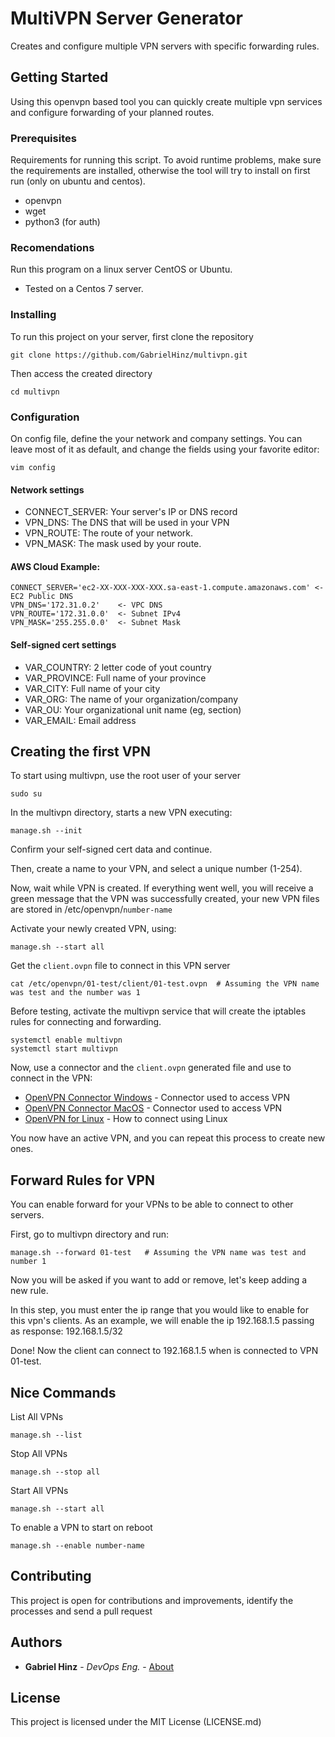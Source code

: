 # MultiVPN Server Generator
Creates and configure multiple VPN servers with specific forwarding rules.

## Getting Started
Using this openvpn based tool you can quickly create multiple vpn services and configure forwarding of your planned routes.

### Prerequisites
Requirements for running this script. To avoid runtime problems, make sure the requirements are installed, otherwise the tool will try to install on first run (only on ubuntu and centos).
- openvpn
- wget
- python3 (for auth)

### Recomendations
Run this program on a linux server CentOS or Ubuntu.
* Tested on a Centos 7 server.

### Installing
To run this project on your server, first clone the repository

    git clone https://github.com/GabrielHinz/multivpn.git
    
Then access the created directory
 
    cd multivpn
    
### Configuration 
On config file, define the your network and company settings. You can leave most of it as default, and change the fields using your favorite editor:

    vim config

#### Network settings
* CONNECT_SERVER: Your server's IP or DNS record
* VPN_DNS: The DNS that will be used in your VPN
* VPN_ROUTE: The route of your network.
* VPN_MASK: The mask used by your route.

#### AWS Cloud Example:
    CONNECT_SERVER='ec2-XX-XXX-XXX-XXX.sa-east-1.compute.amazonaws.com' <- EC2 Public DNS
    VPN_DNS='172.31.0.2'    <- VPC DNS
    VPN_ROUTE='172.31.0.0'  <- Subnet IPv4
    VPN_MASK='255.255.0.0'  <- Subnet Mask

#### Self-signed cert settings
* VAR_COUNTRY: 2 letter code of yout country
* VAR_PROVINCE: Full name of your province
* VAR_CITY: Full name of your city
* VAR_ORG: The name of your organization/company
* VAR_OU: Your organizational unit name (eg, section)
* VAR_EMAIL: Email address

## Creating the first VPN
To start using multivpn, use the root user of your server
    
    sudo su
    
In the multivpn directory, starts a new VPN executing:

    manage.sh --init
    
Confirm your self-signed cert data and continue. 

Then, create a name to your VPN, and select a unique number (1-254).

Now, wait while VPN is created. If everything went well, you will receive a green message that the VPN was successfully created,
your new VPN files are stored in /etc/openvpn/`number-name`

Activate your newly created VPN, using:
    
    manage.sh --start all
    
Get the `client.ovpn` file to connect in this VPN server

    cat /etc/openvpn/01-test/client/01-test.ovpn  # Assuming the VPN name was test and the number was 1

Before testing, activate the multivpn service that will create the iptables rules for connecting and forwarding.
    
    systemctl enable multivpn
    systemctl start multivpn
    
Now, use a connector and the `client.ovpn` generated file and use to connect in the VPN:
 - [OpenVPN Connector Windows](https://openvpn.net/client-connect-vpn-for-windows/) - Connector used to access VPN
 - [OpenVPN Connector MacOS](https://openvpn.net/client-connect-vpn-for-mac-os/) - Connector used to access VPN
 - [OpenVPN for Linux](https://openvpn.net/vpn-server-resources/connecting-to-access-server-with-linux/) - How to connect using Linux
 
 You now have an active VPN, and you can repeat this process to create new ones.
 
 ## Forward Rules for VPN
You can enable forward for your VPNs to be able to connect to other servers.

First, go to multivpn directory and run:

    manage.sh --forward 01-test   # Assuming the VPN name was test and number 1
    
Now you will be asked if you want to add or remove, let's keep adding a new rule.

In this step, you must enter the ip range that you would like to enable for this vpn's clients.
As an example, we will enable the ip 192.168.1.5 passing as response: 192.168.1.5/32

Done! Now the client can connect to 192.168.1.5 when is connected to VPN 01-test.

## Nice Commands

List All VPNs 

    manage.sh --list

Stop All VPNs

    manage.sh --stop all

Start All VPNs

    manage.sh --start all
    
To enable a VPN to start on reboot

    manage.sh --enable number-name
    
## Contributing
This project is open for contributions and improvements, identify the processes and send a pull request

## Authors
- **Gabriel Hinz** - *DevOps Eng.* -
    [About](https://github.com/GabrielHinz)
    
## License
This project is licensed under the MIT License (LICENSE.md)
